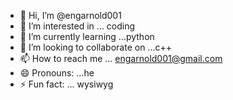- 👋 Hi, I’m @engarnold001
- 👀 I’m interested in ... coding 
- 🌱 I’m currently learning ...python
- 💞️ I’m looking to collaborate on ...c++
- 📫 How to reach me ... engarnold001@gmail.com
- 😄 Pronouns: ...he
- ⚡ Fun fact: ... wysiwyg 

<!---
engarnold001/engarnold001 is a ✨ special ✨ repository because its `README.md` (this file) appears on your GitHub profile.
You can click the Preview link to take a look at your changes.
--->
